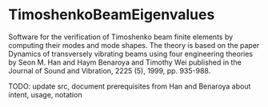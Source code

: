 # TimoshenkoBeamEigenvalues
Software for the verification of Timoshenko beam finite elements
by computing their modes and mode shapes.  The theory is based on the
paper Dynamics of transversely vibrating beams using four engineering
theories by Seon M. Han and Haym Benaroya and Timothy Wei published in
the Journal of Sound and Vibration, 2225 (5), 1999, pp. 935-988.

TODO: update src, document prerequisites from Han and Benaroya
about intent, usage, notation
